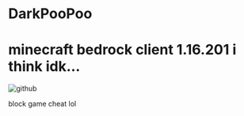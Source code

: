 # DarkPooPoo
# minecraft bedrock client 1.16.201 i think idk...
![github](https://img.shields.io/badge/GitHub-000000?style=for-the-badge&logo=GitHub&logoColor=blue)


block game cheat lol

